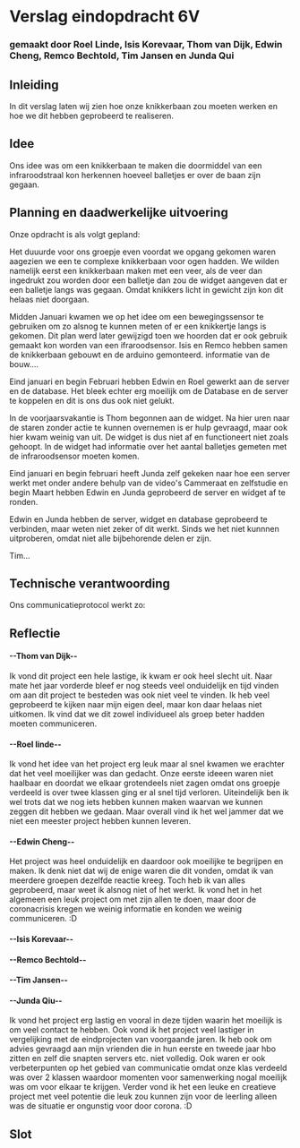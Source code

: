 # Verslag eindopdracht 6V
### gemaakt door Roel Linde, Isis Korevaar, Thom van Dijk, Edwin Cheng, Remco Bechtold, Tim Jansen en Junda Qui

## Inleiding
In dit verslag laten wij zien hoe onze knikkerbaan zou moeten werken en hoe we dit hebben geprobeerd te realiseren. 


## Idee
Ons idee was om een knikkerbaan te maken die doormiddel van een infraroodstraal kon herkennen hoeveel balletjes er over de baan zijn gegaan. 


## Planning en daadwerkelijke uitvoering
Onze opdracht is als volgt gepland:

Het duuurde voor ons groepje even voordat we opgang gekomen waren aagezien we een te complexe knikkerbaan voor ogen hadden. 
We wilden namelijk eerst een knikkerbaan maken met een veer, als de veer dan ingedrukt zou worden door een balletje dan zou de widget aangeven dat er een balletje langs was gegaan. 
Omdat knikkers licht in gewicht zijn kon dit helaas niet doorgaan. 

Midden Januari kwamen we op het idee om een bewegingssensor te gebruiken om zo alsnog te kunnen meten of er een knikkertje langs is gekomen. 
Dit plan werd later gewijzigd toen we hoorden dat er ook gebruik gemaakt kon worden van een ifraroodsensor. 
Isis en Remco hebben samen de knikkerbaan gebouwt en de arduino gemonteerd. informatie van de bouw.... 

Eind januari en begin Februari hebben Edwin en Roel gewerkt aan de server en de database. Het bleek echter erg moeilijk om de Database en de server te koppelen en dit is ons dus ook niet gelukt.

In de voorjaarsvakantie is Thom begonnen aan de widget. Na hier uren naar de staren zonder actie te kunnen overnemen is er hulp gevraagd, maar ook hier kwam weinig van uit. De widget is dus niet af en functioneert niet zoals gehoopt. In de widget had informatie over het aantal balletjes gemeten met de infraroodsensor moeten komen.

Eind januari en begin februari heeft Junda zelf gekeken naar hoe een server werkt met onder andere behulp van de video's Cammeraat en zelfstudie en begin Maart hebben Edwin en Junda geprobeerd de server en widget af te ronden. 

Edwin en Junda hebben de server, widget en database geprobeerd te verbinden, maar weten niet zeker of dit werkt. Sinds we het niet kunnnen uitproberen, omdat niet alle bijbehorende delen er zijn.

Tim... 

## Technische verantwoording
Ons communicatieprotocol werkt zo:



## Reflectie
#### --Thom van Dijk--
Ik vond dit project een hele lastige, ik kwam er ook heel slecht uit. Naar mate het jaar vorderde bleef er nog steeds veel onduidelijk en tijd vinden om aan dit project te besteden was ook niet veel te vinden. Ik heb veel geprobeerd te kijken naar mijn eigen deel, maar kon daar helaas niet uitkomen. Ik vind dat we dit zowel individueel als groep beter hadden moeten communiceren.

#### --Roel linde--
Ik vond het idee van het project erg leuk maar al snel kwamen we erachter dat het veel moeilijker was dan gedacht. Onze eerste ideeen waren niet haalbaar en doordat we elkaar grotendeels niet zagen omdat ons groepje verdeeld is over twee klassen ging er al snel tijd verloren. Uiteindelijk ben ik wel trots dat we nog iets hebben kunnen maken waarvan we kunnen zeggen dit hebben we gedaan. Maar overall vind ik het wel jammer dat we niet een meester project hebben kunnen leveren.  

#### --Edwin Cheng--
Het project was heel onduidelijk en daardoor ook moeilijke te begrijpen en maken. Ik denk niet dat wij de enige waren die dit vonden, omdat ik van meerdere groepen dezelfde reactie kreeg. 
Toch heb ik van alles geprobeerd, maar weet ik alsnog niet of het werkt. Ik vond het in het algemeen een leuk project om met zijn allen te doen, maar door de coronacrisis kregen we weinig informatie en konden we weinig communiceren. :D


#### --Isis Korevaar--


#### --Remco Bechtold--


#### --Tim Jansen-- 


#### --Junda Qiu--
Ik vond het project erg lastig en vooral in deze tijden waarin het moeilijk is om veel contact te hebben. Ook vond ik het project veel lastiger in vergelijking met de eindprojecten van voorgaande jaren.
Ik heb ook om advies gevraagd aan mijn vrienden die in hun eerste en tweede jaar hbo zitten en zelf die snapten servers etc. niet volledig. Ook waren er ook verbeterpunten op het gebied van communicatie omdat onze klas
verdeeld was over 2 klassen waardoor momenten voor samenwerking nogal moeilijk was om voor elkaar te krijgen. Verder vond ik het een leuke en creatieve project met veel potentie die leuk zou kunnen zijn voor de leerling
alleen was de situatie er ongunstig voor door corona. :D

## Slot